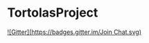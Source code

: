 # TortolasProject
[![Gitter](https://badges.gitter.im/Join Chat.svg)](https://gitter.im/IsmiKin/TortolasProject?utm_source=badge&utm_medium=badge&utm_campaign=pr-badge&utm_content=badge)